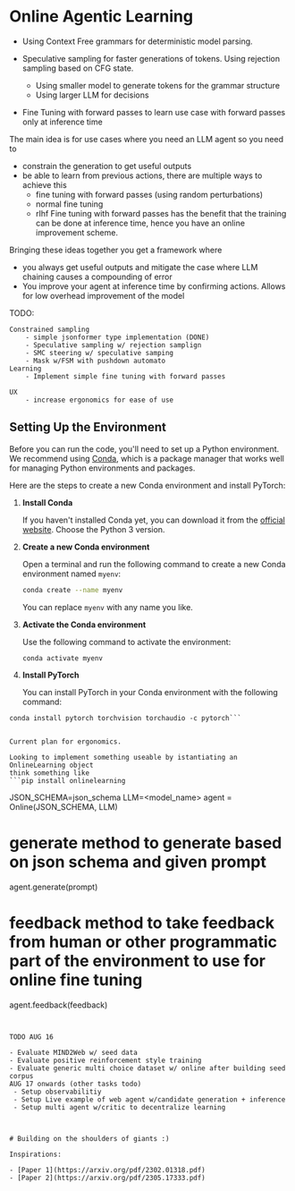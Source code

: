 # Online Agentic Learning

- Using Context Free grammars for deterministic model parsing.

- Speculative sampling for faster generations of tokens. Using rejection sampling based on CFG state.
    - Using smaller model to generate tokens for the grammar structure
    - Using larger LLM for decisions 
- Fine Tuning with forward passes to learn use case with forward passes only at inference time


The main idea is for use cases where you need an LLM agent so you need to 
- constrain the generation to get useful outputs
- be able to learn from previous actions, there are multiple ways to achieve this
    - fine tuning with forward passes (using random perturbations)
    - normal fine tuning
    - rlhf
Fine tuning with forward passes has the benefit that the training can be done at inference time, hence you have an online improvement scheme. 

Bringing these ideas together you get a framework where
- you always get useful outputs and mitigate the case where LLM chaining causes
a compounding of error 
- You improve your agent at inference time by confirming actions. Allows for low overhead improvement of the model 


TODO:

    Constrained sampling
        - simple jsonformer type implementation (DONE)
        - Speculative sampling w/ rejection samplign
        - SMC steering w/ speculative samping
        - Mask w/FSM with pushdown automato
    Learning 
        - Implement simple fine tuning with forward passes
    
    UX
        - increase ergonomics for ease of use



## Setting Up the Environment

Before you can run the code, you'll need to set up a Python environment. We recommend using [Conda](https://docs.conda.io/en/latest/), which is a package manager that works well for managing Python environments and packages.

Here are the steps to create a new Conda environment and install PyTorch:

1. **Install Conda**

   If you haven't installed Conda yet, you can download it from the [official website](https://docs.conda.io/en/latest/miniconda.html). Choose the Python 3 version.

2. **Create a new Conda environment**

   Open a terminal and run the following command to create a new Conda environment named `myenv`:


   ```bash
   conda create --name myenv
   ```

   You can replace `myenv` with any name you like.

3. **Activate the Conda environment**

   Use the following command to activate the environment:

   ```
   conda activate myenv
   ```




4. **Install PyTorch**

   You can install PyTorch in your Conda environment with the following command:

```
conda install pytorch torchvision torchaudio -c pytorch```


Current plan for ergonomics.

Looking to implement something useable by istantiating an OnlineLearning object
think something like 
```pip install onlinelearning
```
JSON_SCHEMA=json_schema
LLM=<model_name>
agent = Online(JSON_SCHEMA, LLM)

# generate method to generate based on json schema and given prompt
agent.generate(prompt)

# feedback method to take feedback from human or other programmatic part of the environment to use for online fine tuning

agent.feedback(feedback)

```


TODO AUG 16

- Evaluate MIND2Web w/ seed data
- Evaluate positive reinforcement style training
- Evaluate generic multi choice dataset w/ online after building seed corpus
AUG 17 onwards (other tasks todo)
 - Setup observabilitiy
 - Setup Live example of web agent w/candidate generation + inference
 - Setup multi agent w/critic to decentralize learning
 


# Building on the shoulders of giants :)

Inspirations:

- [Paper 1](https://arxiv.org/pdf/2302.01318.pdf)
- [Paper 2](https://arxiv.org/pdf/2305.17333.pdf)

